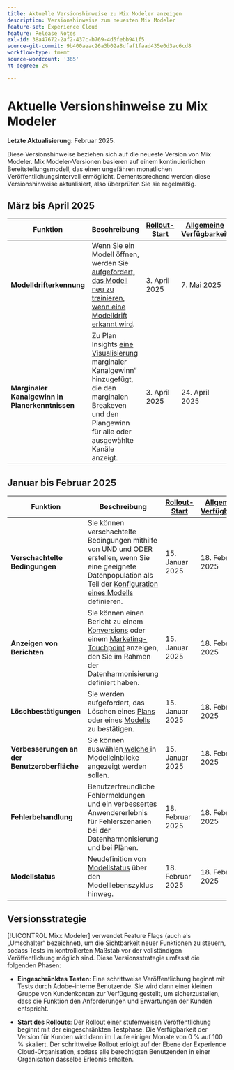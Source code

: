 ```yaml
---
title: Aktuelle Versionshinweise zu Mix Modeler anzeigen
description: Versionshinweise zum neuesten Mix Modeler
feature-set: Experience Cloud
feature: Release Notes
exl-id: 38a47672-2af2-437c-b769-4d5febb941f5
source-git-commit: 9b400aeac26a3b02a8dfaf1faad435e0d3ac6cd8
workflow-type: tm+mt
source-wordcount: '365'
ht-degree: 2%

---
```


# Aktuelle Versionshinweise zu Mix Modeler

**Letzte Aktualisierung**: Februar 2025.

Diese Versionshinweise beziehen sich auf die neueste Version von Mix Modeler. Mix Modeler-Versionen basieren auf einem kontinuierlichen Bereitstellungsmodell, das einen ungefähren monatlichen Veröffentlichungsintervall ermöglicht. Dementsprechend werden diese Versionshinweise aktualisiert, also überprüfen Sie sie regelmäßig.

## März bis April 2025

| Funktion | Beschreibung | [Rollout-Start](#release-strategy) | [Allgemeine Verfügbarkeit](#release-strategy) |
|---|---|---|---|
| **Modelldrifterkennung** | Wenn Sie ein Modell öffnen, werden Sie [aufgefordert, das Modell neu zu trainieren, wenn eine Modelldrift erkannt wird](/help/models/insights.md#model-drift). | 3. April 2025 | 7. Mai 2025 |
| **Marginaler Kanalgewinn in Planerkenntnissen** | Zu Plan Insights [ eine Visualisierung ](/help/plans/insights.md#marginal-channel-return)marginaler Kanalgewinn“ hinzugefügt, die den marginalen Breakeven und den Plangewinn für alle oder ausgewählte Kanäle anzeigt. | 3. April 2025 | 24. April 2025 |


## Januar bis Februar 2025

| Funktion | Beschreibung | [Rollout-Start](#release-strategy) | [Allgemeine Verfügbarkeit](#release-strategy) |
|---|---|---|---|
| **Verschachtelte Bedingungen** | Sie können verschachtelte Bedingungen mithilfe von UND und ODER erstellen, wenn Sie eine geeignete Datenpopulation als Teil der [Konfiguration eines Modells](/help/models/build.md#configure) definieren. | 15. Januar 2025 | 18. Februar 2025 |
| **Anzeigen von Berichten** | Sie können einen Bericht zu einem [Konversions](/help/harmonize-data/conversions.md#view-report) oder einem [Marketing-Touchpoint](/help/harmonize-data/marketing-touchpoints.md#view-report) anzeigen, den Sie im Rahmen der Datenharmonisierung definiert haben. | 15. Januar 2025 | 18. Februar 2025 |
| **Löschbestätigungen** | Sie werden aufgefordert, das Löschen eines [Plans](/help/plans/overview.md#delete-plans) oder eines [Modells](/help/models/overview.md#delete-models) zu bestätigen. | 15. Januar 2025 | 18. Februar 2025 |
| **Verbesserungen an der Benutzeroberfläche** | Sie können auswählen[ welche ](/help/models/insights.md#factors-beta) in Modelleinblicke angezeigt werden sollen. | 15. Januar 2025 | 18. Februar 2025 |
| **Fehlerbehandlung** | Benutzerfreundliche Fehlermeldungen und ein verbessertes Anwendererlebnis für Fehlerszenarien bei der Datenharmonisierung und bei Plänen. | 18. Februar 2025 | 18. Februar 2025 |
| **Modellstatus** | Neudefinition von [Modellstatus](/help/models/overview.md#manage-models) über den Modelllebenszyklus hinweg. | 18. Februar 2025 | 18. Februar 2025 |


## Versionsstrategie

[!UICONTROL Mixx Modeler] verwendet Feature Flags (auch als „Umschalter“ bezeichnet), um die Sichtbarkeit neuer Funktionen zu steuern, sodass Tests im kontrollierten Maßstab vor der vollständigen Veröffentlichung möglich sind. Diese Versionsstrategie umfasst die folgenden Phasen:

* **Eingeschränktes Testen**: Eine schrittweise Veröffentlichung beginnt mit Tests durch Adobe-interne Benutzende. Sie wird dann einer kleinen Gruppe von Kundenkonten zur Verfügung gestellt, um sicherzustellen, dass die Funktion den Anforderungen und Erwartungen der Kunden entspricht.

* **Start des Rollouts**: Der Rollout einer stufenweisen Veröffentlichung beginnt mit der eingeschränkten Testphase. Die Verfügbarkeit der Version für Kunden wird dann im Laufe einiger Monate von 0 % auf 100 % skaliert. Der schrittweise Rollout erfolgt auf der Ebene der Experience Cloud-Organisation, sodass alle berechtigten Benutzenden in einer Organisation dasselbe Erlebnis erhalten.
